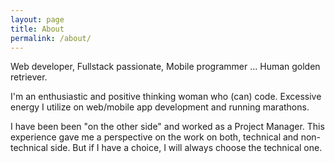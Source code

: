 ```yaml
---
layout: page
title: About
permalink: /about/
---
```


Web developer, Fullstack passionate, Mobile programmer ... Human golden retriever.

I'm an enthusiastic and positive thinking woman who (can) code. Excessive energy I utilize on web/mobile app development and running marathons. 

I have been been "on the other side" and worked as a Project Manager. This experience gave me a perspective on the work on both, technical and non-technical side. But if I have a choice, I will always choose the technical one. 
